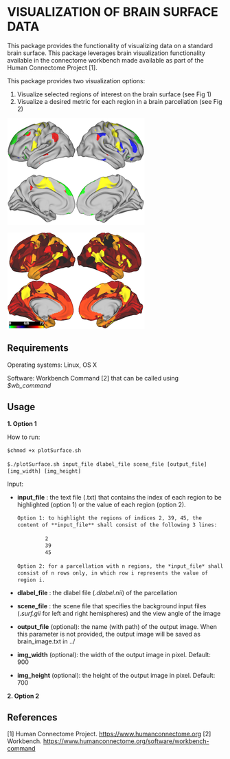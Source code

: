 # VISUALIZATION OF BRAIN SURFACE DATA

This package provides the functionality of visualizing data on a standard brain surface. This package leverages brain visualization functionality available in the connectome workbench made available as part of the Human Connectome Project [1]. 

This package provides two visualization options:
1.	Visualize selected regions of interest on the brain surface (see Fig 1)
2.	Visualize a desired metric for each region in a brain parcellation (see Fig 2)


![Figure 1: Visualizing 100 regions from ICA parcellation.](selected_regions.png)

![Figure 2: Visualizing multipole membership values for all regions in ICA parcellation.](all_regions.png)

## Requirements

Operating systems: Linux, OS X

Software: Workbench Command [2] that can be called using *$wb_command*

## Usage
**1. Option 1**

   How to run:
   
   ```
   $chmod +x plotSurface.sh

   $./plotSurface.sh input_file dlabel_file scene_file [output_file] [img_width] [img_height]
   ```

   Input:
   - **input_file** : the text file (.txt) that contains the index of each region to be highlighted (option 1) or the value of each region (option 2).
         
         Option 1: to highlight the regions of indices 2, 39, 45, the content of **input_file** shall consist of the following 3 lines:
         
                  2
                  39                  
                  45
                  
         Option 2: for a parcellation with n regions, the *input_file* shall consist of n rows only, in which row i represents the value of region i.
   - **dlabel_file** : the dlabel file (*.dlabel.nii*) of the parcellation
   - **scene_file** : the scene file that specifies the background input files (*.surf.gii* for left and right hemispheres) and the view angle of the image
   - **output_file** (optional): the name (with path) of the output image. When this parameter is not provided, the output image will be saved as brain_image.txt in ../
   - **img_width** (optional): the width of the output image in pixel. Default: 900
   - **img_height** (optional): the height of the output image in pixel. Default: 700

**2. Option 2**

## References

[1] Human Connectome Project. https://www.humanconnectome.org
[2] Workbench. https://www.humanconnectome.org/software/workbench-command

